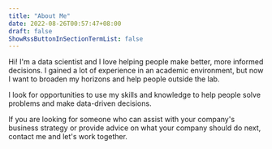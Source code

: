 ```yaml
---
title: "About Me"
date: 2022-08-26T00:57:47+08:00
draft: false
ShowRssButtonInSectionTermList: false
---
```


Hi! I'm a data scientist and I love helping people make better, more informed decisions. I gained a lot of experience in an academic environment, but now I want to broaden my horizons and help people outside the lab.

I look for opportunities to use my skills and knowledge to help people solve problems and make data-driven decisions.

If you are looking for someone who can assist with your company's business strategy or provide advice on what your company should do next, contact me and let's work together.

